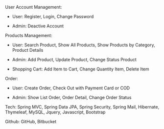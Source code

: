 User Account Management:
 - User: Register, Login, Change Password
 
 - Admin: Deactive Account

Products Management:
 - User: Search Product, Show All Products, Show Products
by Category, Product Details

 - Admin: Add Product, Update Product, Change Status Product

 - Shopping Cart: Add Item to Cart, Change Quantity Item, Delete
Item

Order:
 - User: Create Order, Check Out with Payment Card or COD
   
 - Admin: Show List Order, Order Detail, Change Order Status

Tech: Spring MVC, Spring Data JPA, Spring Security, Spring Mail,
Hibernate, Thymeleaf, MySQL, Jquery, Javascript, Bootstrap

Github: GitHub, Bitbucket
